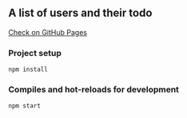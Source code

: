 ## A list of users and their todo
[Check on GitHub Pages](https://kakoi-to-pirat.github.io/vue-ts-todo/)

### Project setup
```
npm install
```

### Compiles and hot-reloads for development
```
npm start
```
